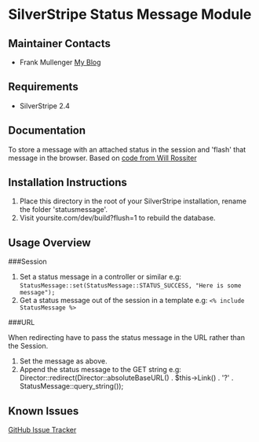SilverStripe Status Message Module
================================

Maintainer Contacts
-------------------
*  Frank Mullenger 
   [My Blog](http://deadlytechnology.com)

Requirements
------------
* SilverStripe 2.4

Documentation
-------------
To store a message with an attached status in the session and 'flash' that message in the browser.
Based on [code from Will Rossiter](http://silverstripe.org/general-questions/show/13404#post291417)

Installation Instructions
-------------------------
1. Place this directory in the root of your SilverStripe installation, rename the folder 'statusmessage'.
2. Visit yoursite.com/dev/build?flush=1 to rebuild the database.

Usage Overview
--------------

###Session
1. Set a status message in a controller or similar e.g: `StatusMessage::set(StatusMessage::STATUS_SUCCESS, "Here is some message");`
2. Get a status message out of the session in a template e.g: `<% include StatusMessage %>`

###URL

When redirecting have to pass the status message in the URL rather than the Session. 

1. Set the message as above.
2. Append the status message to the GET string e.g: Director::redirect(Director::absoluteBaseURL() . $this->Link() . '?' . StatusMessage::query_string());

Known Issues
------------
[GitHub Issue Tracker](https://github.com/frankmullenger/silverstripe-statusmessage/issues)
